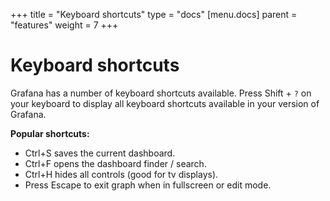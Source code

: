 +++
title = "Keyboard shortcuts"
type = "docs"
[menu.docs]
parent = "features"
weight = 7
+++

# Keyboard shortcuts

Grafana has a number of keyboard shortcuts available. Press Shift + `?` on your keyboard to display all keyboard shortcuts available in your version of Grafana.

**Popular shortcuts:**

- Ctrl+S saves the current dashboard.
- Ctrl+F opens the dashboard finder / search.
- Ctrl+H hides all controls (good for tv displays).
- Press Escape to exit graph when in fullscreen or edit mode.
